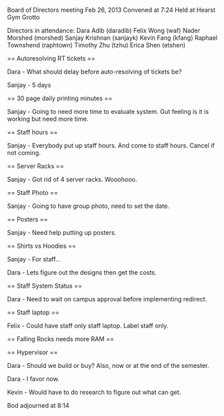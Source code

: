 Board of Directors meeting Feb 26, 2013
Convened at 7:24
Held at Hearst Gym Grotto

Directors in attendance:
Dara Adib (daradib)
Felix Wong (waf)
Nader Morshed (morshed)
Sanjay Krishnan (sanjayk)
Kevin Fang (kfang)
Raphael Townshend (raphtown)
Timothy Zhu (tzhu)
Erica Shen (etshen)

== Autoresolving RT tickets ==

Dara - What should delay before auto-resolving of tickets be?

Sanjay - 5 days

== 30 page daily printing minutes ==

Sanjay - Going to need more time to evaluate system.  Gut feeling is it is working but need more time.

== Staff hours ==

Sanjay - Everybody put up staff hours.  And come to staff hours.  Cancel if not coming.

== Server Racks ==

Sanjay - Got rid of 4 server racks.  Wooohooo.

== Staff Photo ==

Sanjay - Going to have group photo, need to set the date.

== Posters ==

Sanjay - Need help putting up posters.

== Shirts vs Hoodies ==

Sanjay - For staff...

Dara - Lets figure out the designs then get the costs.

== Staff System Status ==

Dara - Need to wait on campus approval before implementing redirect.

== Staff laptop ==

Felix - Could have staff only staff laptop.  Label staff only.

== Falling Rocks needs more RAM ==

== Hypervisor ==

Dara - Should we build or buy?  Also, now or at the end of the semester.

Dara - I favor now.

Kevin - Would have to do research to figure out what can get.

Bod adjourned at 8:14
